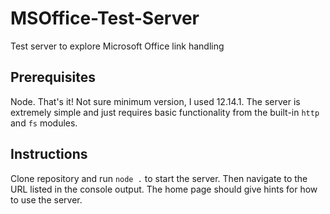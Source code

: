 # MSOffice-Test-Server
Test server to explore Microsoft Office link handling

## Prerequisites

Node. That's it! Not sure minimum version, I used 12.14.1. The server is extremely simple and just requires basic functionality from the built-in `http` and `fs` modules.

## Instructions

Clone repository and run `node .` to start the server. Then navigate to the URL listed in the console output. The home page should give hints for how to use the server.
